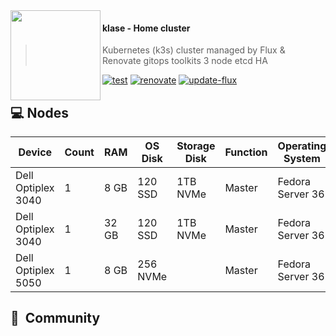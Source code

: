 <img src="https://camo.githubusercontent.com/bd0df216af51c1525f14e62155608e448562cb4033554e001a0ac2009e545aec/68747470733a2f2f726173706265726e657465732e6769746875622e696f2f696d672f6c6f676f2e737667" align="left" width="144px" height="144px"/>

#### klase - Home cluster
> Kubernetes (k3s) cluster managed by Flux & Renovate gitops toolkits
> 3 node etcd HA

[![test](https://github.com/timalpha/klase/workflows/test/badge.svg)](https://github.com/timalpha/klase/workflows/actions)
[![renovate](https://github.com/timalpha/klase/workflows/renovate/badge.svg)](https://github.com/timalpha/klase/workflows/renovate/actions)
[![update-flux](https://github.com/timalpha/klase/workflows/update-flux/badge.svg)](https://github.com/timalpha/klase/workflows/update-flux/actions)
<br />

## 💻 Nodes
| Device              | Count | RAM  | OS Disk  | Storage Disk | Function| Operating System    |
|---------------------|-------|------|----------|--------------|---------|---------------------|
| Dell Optiplex 3040  | 1     | 8 GB | 120 SSD  | 1TB NVMe     | Master  | Fedora Server 36    |
| Dell Optiplex 3040  | 1     | 32 GB| 120 SSD  | 1TB NVMe     | Master  | Fedora Server 36    |
| Dell Optiplex 5050  | 1     | 8 GB | 256 NVMe |              | Master  | Fedora Server 36    |

## :handshake:&nbsp; Community
